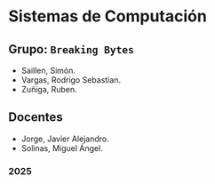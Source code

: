 # Sistemas de Computación

## Grupo: `Breaking Bytes`

- Saillen, Simón.
- Vargas, Rodrigo Sebastian.
- Zuñiga, Ruben.

## Docentes

- Jorge, Javier Alejandro.
- Solinas, Miguel Ángel.

### 2025
